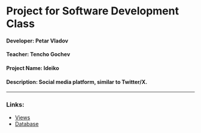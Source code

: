 # Project for Software Development Class

#### Developer: Petar Vladov

#### Teacher: Tencho Gochev

#### Project Name: Ideiko

#### Description: Social media platform, similar to Twitter/X.

---

### Links:

- [Views](./docs/Views.md)
- [Database](./docs/Database.md)
